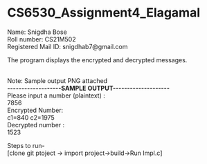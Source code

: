 # CS6530_Assignment4_Elagamal
<p>
Name: Snigdha Bose</br>
Roll number: CS21M502</br>
Registered Mail ID: snigdhab7@gmail.com</br>
</p>
The program displays the encrypted and decrypted messages.
<p>
<br>Note: Sample output PNG attached</br>
<b>-------------------SAMPLE OUTPUT--------------------</b> </br>
Please input a number (plaintext) :</br>
7856</br>
Encrypted Number:</br>
c1=840  c2=1975</br>
Decrypted number :</br>
1523</br>
</p>

Steps to run-</br>
[clone git ptoject -> import project->build->Run Impl.c]
